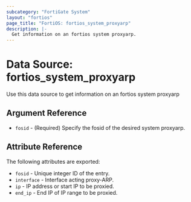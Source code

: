 ```yaml
---
subcategory: "FortiGate System"
layout: "fortios"
page_title: "FortiOS: fortios_system_proxyarp"
description: |-
  Get information on an fortios system proxyarp.
---
```


# Data Source: fortios_system_proxyarp
Use this data source to get information on an fortios system proxyarp

## Argument Reference

* `fosid` - (Required) Specify the fosid of the desired system proxyarp.

## Attribute Reference

The following attributes are exported:

* `fosid` - Unique integer ID of the entry.
* `interface` - Interface acting proxy-ARP.
* `ip` - IP address or start IP to be proxied.
* `end_ip` - End IP of IP range to be proxied.

